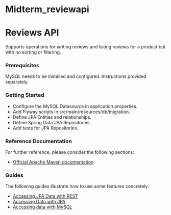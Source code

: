 # Midterm_reviewapi
# Reviews API 
Supports operations for writing reviews and listing reviews for a product but with no sorting or filtering.

### Prerequisites
MySQL needs to be installed and configured. Instructions provided separately.

### Getting Started
* Configure the MySQL Datasource in application.properties.
* Add Flyway scripts in src/main/resources/db/migration.
* Define JPA Entities and relationships.
* Define Spring Data JPA Repositories.
* Add tests for JPA Repositories.

### Reference Documentation
For further reference, please consider the following sections:

* [Official Apache Maven documentation](https://maven.apache.org/guides/index.html)

### Guides
The following guides illustrate how to use some features concretely:

* [Accessing JPA Data with REST](https://spring.io/guides/gs/accessing-data-rest/)
* [Accessing Data with JPA](https://spring.io/guides/gs/accessing-data-jpa/)
* [Accessing data with MySQL](https://spring.io/guides/gs/accessing-data-mysql/)
